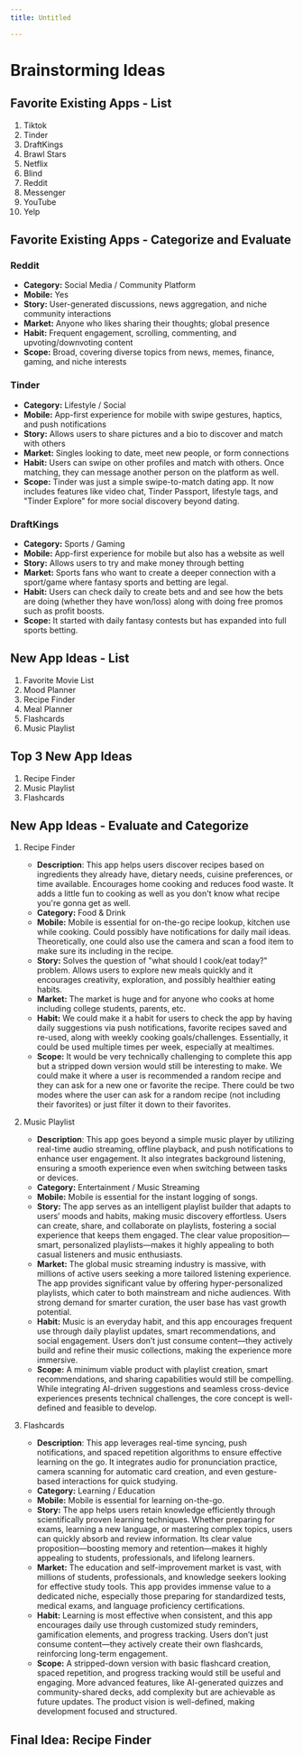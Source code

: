 ```yaml
---
title: Untitled

---
```


Brainstorming Ideas
===

## Favorite Existing Apps - List
1. Tiktok
2. Tinder
3. DraftKings
4. Brawl Stars
5. Netflix
6. Blind
7. Reddit
8. Messenger
9. YouTube
10. Yelp

## Favorite Existing Apps - Categorize and Evaluate


### Reddit
   - **Category:** Social Media / Community Platform
   - **Mobile:** Yes
   - **Story:** User-generated discussions, news aggregation, and niche community interactions
   - **Market:** Anyone who likes sharing their thoughts; global presence
   - **Habit:** Frequent engagement, scrolling, commenting, and upvoting/downvoting content
   - **Scope:** Broad, covering diverse topics from news, memes, finance, gaming, and niche interests

### Tinder
   - **Category:** Lifestyle / Social 
   - **Mobile:** App-first experience for mobile with swipe gestures, haptics, and push notifications
   - **Story:** Allows users to share pictures and a bio to discover and match with others 
   - **Market:** Singles looking to date, meet new people, or form connections 
   - **Habit:** Users can swipe on other profiles and match with others. Once matching, they can message another person on the platform as well. 
   - **Scope:** Tinder was just a simple swipe-to-match dating app. It now includes features like video chat, Tinder Passport, lifestyle tags, and "Tinder Explore" for more social discovery beyond dating.

### DraftKings
   - **Category:** Sports / Gaming
   - **Mobile:** App-first experience for mobile but also has a website as well
   - **Story:** Allows users to try and make money through betting
   - **Market:** Sports fans who want to create a deeper connection with a sport/game where fantasy sports and betting are legal.
   - **Habit:** Users can check daily to create bets and and see how the bets are doing (whether they have won/loss) along with doing free promos such as profit boosts.
   - **Scope:** It started with daily fantasy contests but has expanded into full sports betting.

## New App Ideas - List
1. Favorite Movie List
2. Mood Planner
3. Recipe Finder
4. Meal Planner
5. Flashcards
6. Music Playlist

## Top 3 New App Ideas
1. Recipe Finder
2. Music Playlist
3. Flashcards

## New App Ideas - Evaluate and Categorize
1. Recipe Finder
   - **Description**: This app helps users discover recipes based on ingredients they already have, dietary needs, cuisine preferences, or time available. Encourages home cooking and reduces food waste. It adds a little fun to cooking as well as you don't know what recipe you're gonna get as well.
   - **Category:** Food & Drink
   - **Mobile:** Mobile is essential for on-the-go recipe lookup, kitchen use while cooking. Could possibly have notifications for daily mail ideas. Theoretically, one could also use the camera and scan a food item to make sure its including in the recipe.  
   - **Story:** Solves the question of "what should I cook/eat today?" problem. Allows users to explore new meals quickly and it encourages creativity, exploration, and possibly healthier eating habits.
   - **Market:** The market is huge and for anyone who cooks at home including college students, parents, etc. 
   - **Habit:** We could make it a habit for users to check the app by having daily suggestions via push notifications, favorite recipes saved and re-used, along with weekly cooking goals/challenges. Essentially, it could be used multiple times per week, especially at mealtimes.
   - **Scope:** It would be very technically challenging to complete this app but a stripped down version would still be interesting to make. We could make it where a user is recommended a random recipe and they can ask for a new one or favorite the recipe. There could be two modes where the user can ask for a random recipe (not including their favorites) or just filter it down to their favorites. 

2. Music Playlist
   - **Description**: This app goes beyond a simple music player by utilizing real-time audio streaming, offline playback, and push notifications to enhance user engagement. It also integrates background listening, ensuring a smooth experience even when switching between tasks or devices.
   - **Category:** Entertainment / Music Streaming
   - **Mobile:** Mobile is essential for the instant logging of songs. 
   - **Story:** The app serves as an intelligent playlist builder that adapts to users’ moods and habits, making music discovery effortless. Users can create, share, and collaborate on playlists, fostering a social experience that keeps them engaged. The clear value proposition—smart, personalized playlists—makes it highly appealing to both casual listeners and music enthusiasts.
   - **Market:** The global music streaming industry is massive, with millions of active users seeking a more tailored listening experience. The app provides significant value by offering hyper-personalized playlists, which cater to both mainstream and niche audiences. With strong demand for smarter curation, the user base has vast growth potential.
   - **Habit:** Music is an everyday habit, and this app encourages frequent use through daily playlist updates, smart recommendations, and social engagement. Users don’t just consume content—they actively build and refine their music collections, making the experience more immersive.
   - **Scope:** A minimum viable product with playlist creation, smart recommendations, and sharing capabilities would still be compelling. While integrating AI-driven suggestions and seamless cross-device experiences presents technical challenges, the core concept is well-defined and feasible to develop.

3. Flashcards
   - **Description**: This app leverages real-time syncing, push notifications, and spaced repetition algorithms to ensure effective learning on the go. It integrates audio for pronunciation practice, camera scanning for automatic card creation, and even gesture-based interactions for quick studying. 
   - **Category:** Learning / Education
   - **Mobile:** Mobile is essential for learning on-the-go.
   - **Story:** The app helps users retain knowledge efficiently through scientifically proven learning techniques. Whether preparing for exams, learning a new language, or mastering complex topics, users can quickly absorb and review information. Its clear value proposition—boosting memory and retention—makes it highly appealing to students, professionals, and lifelong learners.
   - **Market:** The education and self-improvement market is vast, with millions of students, professionals, and knowledge seekers looking for effective study tools. This app provides immense value to a dedicated niche, especially those preparing for standardized tests, medical exams, and language proficiency certifications.
   - **Habit:** Learning is most effective when consistent, and this app encourages daily use through customized study reminders, gamification elements, and progress tracking. Users don’t just consume content—they actively create their own flashcards, reinforcing long-term engagement.
   - **Scope:** A stripped-down version with basic flashcard creation, spaced repetition, and progress tracking would still be useful and engaging. More advanced features, like AI-generated quizzes and community-shared decks, add complexity but are achievable as future updates. The product vision is well-defined, making development focused and structured.


## Final Idea: Recipe Finder
